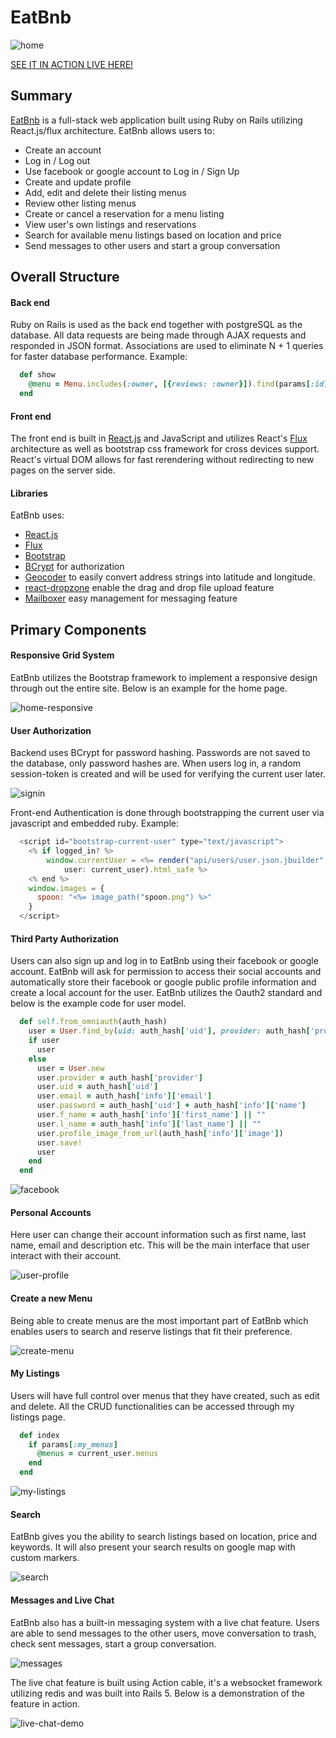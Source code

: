 # EatBnb

![home]

[SEE IT IN ACTION LIVE HERE!][eatbnb]


## Summary

[EatBnb][eatbnb] is a full-stack web application built using Ruby on Rails
utilizing React.js/flux architecture. EatBnb allows users to:

* Create an account
* Log in / Log out
* Use facebook or google account to Log in / Sign Up
* Create and update profile
* Add, edit and delete their listing menus
* Review other listing menus
* Create or cancel a reservation for a menu listing
* View user's own listings and reservations
* Search for available menu listings based on location and price
* Send messages to other users and start a group conversation

## Overall Structure

#### Back end
Ruby on Rails is used as the back end together with postgreSQL as the database. All data requests are being made through AJAX requests and responded in JSON format. Associations are used to eliminate N + 1 queries for faster database performance. Example:

````ruby
  def show
    @menu = Menu.includes(:owner, [{reviews: :owner}]).find(params[:id])
  end
````

#### Front end

The front end is built in [React.js][React] and JavaScript and utilizes React's [Flux][Flux] architecture as well as bootstrap css framework for cross devices support. React's virtual DOM allows for fast rerendering without redirecting to new pages on the server side.

#### Libraries

EatBnb uses:
- [React.js][React]
- [Flux][Flux]
- [Bootstrap][Bootstrap]
- [BCrypt](https://github.com/codahale/bcrypt-ruby) for authorization
- [Geocoder](https://github.com/alexreisner/geocoder) to easily convert address strings into latitude and longitude.
- [react-dropzone](https://github.com/okonet/react-dropzone) enable the drag and drop file upload feature
- [Mailboxer][mailboxer] easy management for messaging feature

## Primary Components

#### Responsive Grid System
EatBnb utilizes the Bootstrap framework to implement a responsive design through out the entire site. Below is an example for the home page.

![home-responsive]

#### User Authorization
Backend uses BCrypt for password hashing. Passwords are not saved to the database, only password hashes are. When users log in, a random session-token is created and will be used for verifying the current user later.

![signin]


Front-end Authentication is done through bootstrapping the current user via javascript and embedded ruby. Example:

````javascript
  <script id="bootstrap-current-user" type="text/javascript">
    <% if logged_in? %>
    	window.currentUser = <%= render("api/users/user.json.jbuilder",
    		user: current_user).html_safe %>
    <% end %>
    window.images = {
      spoon: "<%= image_path("spoon.png") %>"
    }
  </script>
````

#### Third Party Authorization
Users can also sign up and log in to EatBnb using their facebook or google account. EatBnb will ask for permission to access their social accounts and automatically store their facebook or google public profile information and create a local account for the user. EatBnb utilizes the Oauth2 standard and below is the example code for user model.

````ruby
  def self.from_omniauth(auth_hash)
    user = User.find_by(uid: auth_hash['uid'], provider: auth_hash['provider'])
    if user
      user
    else
      user = User.new
      user.provider = auth_hash['provider']
      user.uid = auth_hash['uid']
      user.email = auth_hash['info']['email']
      user.password = auth_hash['uid'] + auth_hash['info']['name']
      user.f_name = auth_hash['info']['first_name'] || ""
      user.l_name = auth_hash['info']['last_name'] || ""
      user.profile_image_from_url(auth_hash['info']['image'])
      user.save!
      user
    end
  end
````

![facebook]

#### Personal Accounts
Here user can change their account information such as first name, last name, email and description etc. This will be the main interface that user interact with their account.

![user-profile]

#### Create a new Menu
Being able to create menus are the most important part of EatBnb which enables users to search and reserve listings that fit their preference.

![create-menu]

#### My Listings
Users will have full control over menus that they have created, such as edit and delete. All the CRUD functionalities can be accessed through my listings page.

````ruby
  def index
    if params[:my_menus]
      @menus = current_user.menus
    end
  end
````

![my-listings]

#### Search
EatBnb gives you the ability to search listings based on location, price and keywords. It will also present your search results on google map with custom markers.

![search]

#### Messages and Live Chat
EatBnb also has a built-in messaging system with a live chat feature. Users are able to send messages to the other users, move conversation to trash, check sent messages, start a group conversation.

![messages]

The live chat feature is built using Action cable, it's a websocket framework utilizing redis and was built into Rails 5. Below is a demonstration of the feature in action.

![live-chat-demo]

[eatbnb]: https://eatbnb.herokuapp.com/
[mailboxer]: https://github.com/mailboxer/mailboxer
[React]:https://facebook.github.io/react/
[Flux]:https://facebook.github.io/flux/
[Bootstrap]:http://getbootstrap.com/



[signin]: ./app/assets/images/sign-in.jpg
[create-menu]: ./app/assets/images/create-menu.jpg
[my-listings]: ./app/assets/images/my-listings.jpg
[facebook]: ./app/assets/images/facebook.png
[user-profile]: ./app/assets/images/user-profile.jpg
[search]: ./app/assets/images/search.jpg
[home-responsive]: ./app/assets/images/home.gif
[home]: ./app/assets/images/home.jpg
[messages]: ./app/assets/images/messages.jpg
[live-chat-demo]: ./app/assets/images/live-chat-demo.gif
